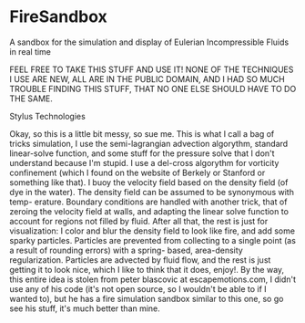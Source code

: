 FireSandbox
===========

A sandbox for the simulation and display of Eulerian Incompressible Fluids in real time

FEEL FREE TO TAKE THIS STUFF AND USE IT!
NONE OF THE TECHNIQUES I USE ARE NEW, 
ALL ARE IN THE PUBLIC DOMAIN, AND I HAD 
SO MUCH TROUBLE FINDING THIS STUFF, THAT 
NO ONE ELSE SHOULD HAVE TO DO THE SAME.

  Stylus Technologies
  
Okay, so this is a little bit messy, so sue me.
This is what I call a bag of tricks simulation, 
I use the semi-lagrangian advection algorythm, 
standard linear-solve function, and some stuff 
for the pressure solve that I don't understand
because I'm stupid. I use a del-cross algorythm
for vorticity confinement (which I found on the
website of Berkely or Stanford or something like
that). I buoy the velocity field based on the
density field (of dye in the water). The density
field can be assumed to be synonymous with temp-
erature. Boundary conditions are handled with 
another trick, that of zeroing the velocity field
at walls, and adapting the linear solve function
to account for regions not filled by fluid.
After all that, the rest is just for visualization:
I color and blur the density field to look like
fire, and add some sparky particles. Particles 
are prevented from collecting to a single point
(as a result of rounding errors) with a spring-
based, area-density regularization. Particles 
are advected by fluid flow, and the rest is 
just getting it to look nice, which I like to
think that it does, enjoy!.
By the way, this entire idea is stolen from 
peter blascovic at escapemotions.com, I didn't 
use any of his code (it's not open source, so
I wouldn't be able to if I wanted to), but he
has a fire simulation sandbox similar to this
one, so go see his stuff, it's much better 
than mine.
